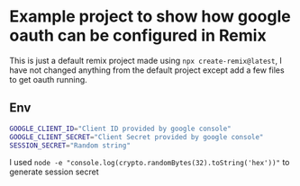 # Example project to show how google oauth can be configured in Remix

This is just a default remix project made using `npx create-remix@latest`, I have not changed anything from the default project except add a few files to get oauth running.

## Env

```sh
GOOGLE_CLIENT_ID="Client ID provided by google console"
GOOGLE_CLIENT_SECRET="Client Secret provided by google console"
SESSION_SECRET="Random string"
```

I used `node -e "console.log(crypto.randomBytes(32).toString('hex'))"` to generate session secret

